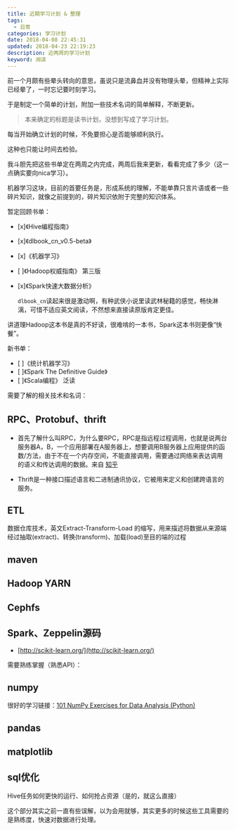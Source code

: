 ```yaml
---
title: 近期学习计划 & 整理
tags:
  - 日常
categories: 学习计划
date: 2018-04-08 22:45:31
updated: 2018-04-23 22:19:23
description: 近两周的学习计划
keyword: 阅读
---
```



前一个月颇有些晕头转向的意思，虽说只是流鼻血并没有物理头晕，但精神上实际已经晕了，一时忘记要时刻学习。

于是制定一个简单的计划，附加一些技术名词的简单解释，不断更新。

<!-- more -->



> 本来确定的标题是读书计划，没想到写成了学习计划。


每当开始确立计划的时候，不免要担心是否能够顺利执行。

这种也只能让时间去检验。

我斗胆先把这些书单定在两周之内完成，两周后我来更新，看看完成了多少（这一点确实要向nica学习）。

机器学习这块，目前的首要任务是，形成系统的理解，不能单靠只言片语或者一些碎片知识，就像之前提到的，碎片知识依附于完整的知识体系。


暂定回顾书单：

- [x]《Hive编程指南》 
- [x]《dlbook_cn_v0.5-beta》
- [x]《机器学习》
- [ ]《Hadoop权威指南》 第三版  
- [x]《Spark快速大数据分析》


   `dlbook_cn`读起来很是激动啊，有种武侠小说里读武林秘籍的感觉，畅快淋漓，可惜不适应英文阅读，不然想来直接读原版肯定更佳。

讲道理Hadoop这本书是真的不好读，很难啃的一本书，Spark这本书则更像“快餐”。

新书单：

- [ ]《统计机器学习》
- [ ]《Spark The Definitive Guide》
- [ ]《Scala编程》  泛读



需要了解的相关技术和名词：

##   RPC、Protobuf、thrift
 
- 首先了解什么叫RPC，为什么要RPC，RPC是指远程过程调用，也就是说两台服务器A，B，一个应用部署在A服务器上，想要调用B服务器上应用提供的函数/方法，由于不在一个内存空间，不能直接调用，需要通过网络来表达调用的语义和传达调用的数据。来自 [知乎](https://www.zhihu.com/question/25536695)
 
-  Thrift是一种接口描述语言和二进制通讯协议，它被用来定义和创建跨语言的服务。

##    ETL 
 
 数据仓库技术，英文Extract-Transform-Load 的缩写，用来描述将数据从来源端经过抽取(extract)、转换(transform)、加载(load)至目的端的过程
##    maven
##    Hadoop YARN 
##    Cephfs
##    Spark、Zeppelin源码

- [http://scikit-learn.org/](http://scikit-learn.org/)


需要熟练掌握（熟悉API）：

##   numpy

 很好的学习链接：[101 NumPy Exercises for Data Analysis (Python)](https://www.machinelearningplus.com/python/101-numpy-exercises-python/)

##   pandas
##   matplotlib  
##   sql优化  
Hive任务如何更快的运行、如何抢占资源（是的，就这么直接）

这个部分其实之前一直有些误解，以为会用就够，其实更多的时候这些工具需要的是熟练度，快速对数据进行处理。

